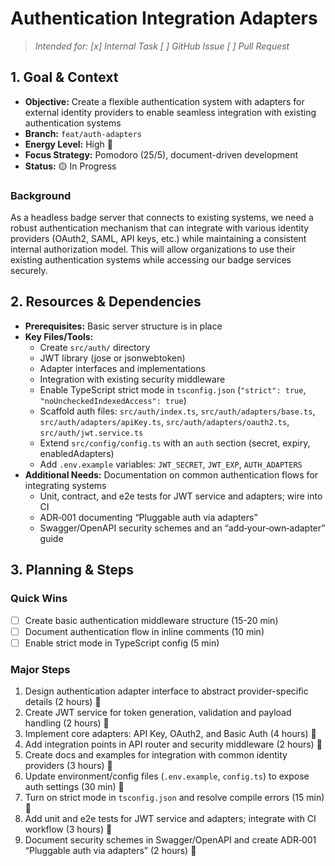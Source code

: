 
# Authentication Integration Adapters

> _Intended for: [x] Internal Task  [ ] GitHub Issue  [ ] Pull Request_

## 1. Goal & Context
- **Objective:** Create a flexible authentication system with adapters for external identity providers to enable seamless integration with existing authentication systems
- **Branch:** `feat/auth-adapters`
- **Energy Level:** High 🔋
- **Focus Strategy:** Pomodoro (25/5), document-driven development
- **Status:** 🟡 In Progress

### Background
As a headless badge server that connects to existing systems, we need a robust authentication mechanism that can integrate with various identity providers (OAuth2, SAML, API keys, etc.) while maintaining a consistent internal authorization model. This will allow organizations to use their existing authentication systems while accessing our badge services securely.

## 2. Resources & Dependencies
- **Prerequisites:** Basic server structure is in place
- **Key Files/Tools:** 
  - Create `src/auth/` directory
  - JWT library (jose or jsonwebtoken)
  - Adapter interfaces and implementations
  - Integration with existing security middleware
  - Enable TypeScript strict mode in `tsconfig.json` (`"strict": true`, `"noUncheckedIndexedAccess": true`)
  - Scaffold auth files: `src/auth/index.ts`, `src/auth/adapters/base.ts`, `src/auth/adapters/apiKey.ts`, `src/auth/adapters/oauth2.ts`, `src/auth/jwt.service.ts`
  - Extend `src/config/config.ts` with an `auth` section (secret, expiry, enabledAdapters)
  - Add `.env.example` variables: `JWT_SECRET`, `JWT_EXP`, `AUTH_ADAPTERS`
- **Additional Needs:** Documentation on common authentication flows for integrating systems
  - Unit, contract, and e2e tests for JWT service and adapters; wire into CI
  - ADR‑001 documenting “Pluggable auth via adapters”
  - Swagger/OpenAPI security schemes and an “add‑your‑own‑adapter” guide

## 3. Planning & Steps
### Quick Wins
- [ ] Create basic authentication middleware structure (15-20 min)
- [ ] Document authentication flow in inline comments (10 min)
- [ ] Enable strict mode in TypeScript config (5 min)

### Major Steps
1. Design authentication adapter interface to abstract provider-specific details (2 hours) 🎯
2. Create JWT service for token generation, validation and payload handling (2 hours) 🎯
3. Implement core adapters: API Key, OAuth2, and Basic Auth (4 hours) 🎯
4. Add integration points in API router and security middleware (2 hours) 🎯
5. Create docs and examples for integration with common identity providers (3 hours) 🎯
6. Update environment/config files (`.env.example`, `config.ts`) to expose auth settings (30 min) 🎯
7. Turn on strict mode in `tsconfig.json` and resolve compile errors (15 min) 🎯
8. Add unit and e2e tests for JWT service and adapters; integrate with CI workflow (3 hours) 🎯
9. Document security schemes in Swagger/OpenAPI and create ADR‑001 “Pluggable auth via adapters” (2 hours) 🎯